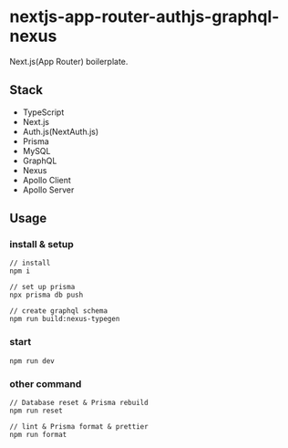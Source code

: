 # nextjs-app-router-authjs-graphql-nexus

Next.js(App Router) boilerplate.

## Stack

* TypeScript
* Next.js
* Auth.js(NextAuth.js)
* Prisma
* MySQL
* GraphQL
* Nexus
* Apollo Client
* Apollo Server

## Usage

### install & setup

```
// install
npm i

// set up prisma
npx prisma db push

// create graphql schema
npm run build:nexus-typegen
```

### start

```
npm run dev
```

### other command

```
// Database reset & Prisma rebuild
npm run reset

// lint & Prisma format & prettier
npm run format
```